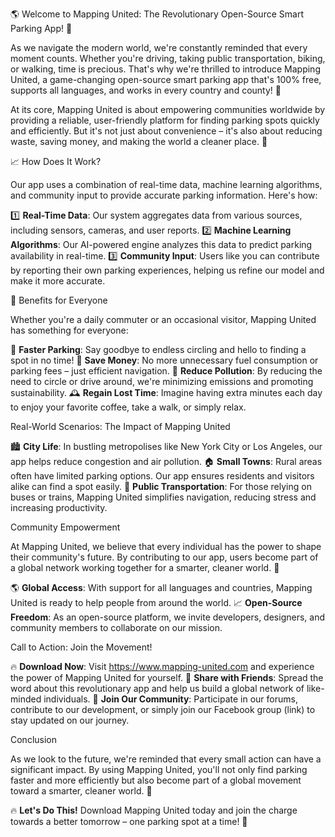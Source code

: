 🌎 Welcome to Mapping United: The Revolutionary Open-Source Smart Parking App! 🚗

As we navigate the modern world, we're constantly reminded that every moment counts. Whether you're driving, taking public transportation, biking, or walking, time is precious. That's why we're thrilled to introduce Mapping United, a game-changing open-source smart parking app that's 100% free, supports all languages, and works in every country and county! 🌟

At its core, Mapping United is about empowering communities worldwide by providing a reliable, user-friendly platform for finding parking spots quickly and efficiently. But it's not just about convenience – it's also about reducing waste, saving money, and making the world a cleaner place. 💚

📈 How Does It Work?

Our app uses a combination of real-time data, machine learning algorithms, and community input to provide accurate parking information. Here's how:

1️⃣ **Real-Time Data**: Our system aggregates data from various sources, including sensors, cameras, and user reports.
2️⃣ **Machine Learning Algorithms**: Our AI-powered engine analyzes this data to predict parking availability in real-time.
3️⃣ **Community Input**: Users like you can contribute by reporting their own parking experiences, helping us refine our model and make it more accurate.

🌟 Benefits for Everyone

Whether you're a daily commuter or an occasional visitor, Mapping United has something for everyone:

🚗 **Faster Parking**: Say goodbye to endless circling and hello to finding a spot in no time!
💸 **Save Money**: No more unnecessary fuel consumption or parking fees – just efficient navigation.
🌟 **Reduce Pollution**: By reducing the need to circle or drive around, we're minimizing emissions and promoting sustainability.
🕰️ **Regain Lost Time**: Imagine having extra minutes each day to enjoy your favorite coffee, take a walk, or simply relax.

Real-World Scenarios: The Impact of Mapping United

🏙️ **City Life**: In bustling metropolises like New York City or Los Angeles, our app helps reduce congestion and air pollution.
🏠 **Small Towns**: Rural areas often have limited parking options. Our app ensures residents and visitors alike can find a spot easily.
🚂 **Public Transportation**: For those relying on buses or trains, Mapping United simplifies navigation, reducing stress and increasing productivity.

Community Empowerment

At Mapping United, we believe that every individual has the power to shape their community's future. By contributing to our app, users become part of a global network working together for a smarter, cleaner world. 💪

🌎 **Global Access**: With support for all languages and countries, Mapping United is ready to help people from around the world.
📈 **Open-Source Freedom**: As an open-source platform, we invite developers, designers, and community members to collaborate on our mission.

Call to Action: Join the Movement!

🔥 **Download Now**: Visit https://www.mapping-united.com and experience the power of Mapping United for yourself.
👫 **Share with Friends**: Spread the word about this revolutionary app and help us build a global network of like-minded individuals.
🌟 **Join Our Community**: Participate in our forums, contribute to our development, or simply join our Facebook group (link) to stay updated on our journey.

Conclusion

As we look to the future, we're reminded that every small action can have a significant impact. By using Mapping United, you'll not only find parking faster and more efficiently but also become part of a global movement toward a smarter, cleaner world. 🌟

🔥 **Let's Do This!** Download Mapping United today and join the charge towards a better tomorrow – one parking spot at a time! 👏
